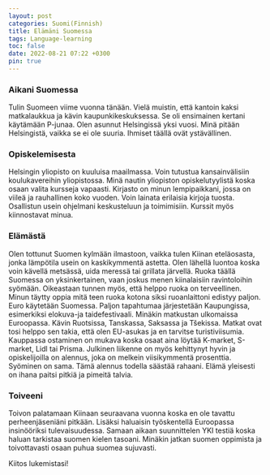 ```yaml
---
layout: post
categories: Suomi(Finnish)
title: Elämäni Suomessa
tags: Language-learning
toc: false
date: 2022-08-21 07:22 +0300
pin: true
---
```


### Aikani Suomessa
Tulin Suomeen viime vuonna tänään. Vielä muistin, että kantoin kaksi matkalaukkua ja kävin kaupunkikeskuksessa. Se oli ensimainen kertani käytämään P-junaa. Olen asunnut Helsingissä yksi vuosi. Minä pitään Helsingistä, vaikka se ei ole suuria. Ihmiset täällä ovät ystävällinen. 
### Opiskelemisesta
Helsingin yliopisto on kuuluisa maailmassa. Voin tutustua kansainvälisiin koulukavereihin yliopistossa. Minä nautin yliopiston opiskelutyylistä koska osaan valita kursseja vapaasti. Kirjasto on minun lempipaikkani, jossa on viileä ja rauhallinen koko vuoden. Voin lainata erilaisia kirjoja tuosta. Osallistun usein ohjelmani keskusteluun ja toimimisiin. Kurssit myös kiinnostavat minua.
### Elämästä
Olen tottunut Suomen kylmään ilmastoon, vaikka tulen Kiinan eteläosasta, jonka lämpötila usein on kaskikymmentä astetta. Olen lähellä luontoa koska voin kävellä metsässä, uida meressä tai grillata järvellä. Ruoka täällä Suomessa on yksinkertainen, vaan joskus menen kiinalaisiin ravintoloihin syömään. Oikeastaan tunnen myös, että helppo ruoka on terveellinen. Minun täytty oppia mitä teen ruoka kotona siksi ruoanlaittoni edistyy paljon.
Euro käytetään Suomessa. Paljon tapahtumaa järjestetään Kaupungissa, esimerkiksi elokuva-ja taidefestivaali. Minäkin matkustan ulkomaissa Euroopassa. Kävin Ruotsissa, Tanskassa, Saksassa ja Tšekissa. Matkat ovat tosi helppo sen takia, että olen EU-asukas ja en tarvitse turistiviisumia. Kauppassa ostaminen on mukava koska osaat aina löytää K-market, S-market, Lidl tai Prisma. Julkinen liikenne on myös kehittynyt hyvin ja opiskelijoilla on alennus, joka on melkein viisikymmentä prosenttia. Syöminen on sama. Tämä alennus todella säästää rahaani. Elämä yleisesti on ihana paitsi pitkiä ja pimeitä talvia. 

### Toiveeni
Toivon palatamaan Kiinaan seuraavana vuonna koska en ole tavattu perheenjäseniäni pitkään. Lisäksi haluaisin työskentellä Euroopassa insinööriksi tulevaisuudessa. Samaan aikaan suunnittelen YKI testiä koska haluan tarkistaa suomen kielen tasoani. Minäkin jatkan suomen oppimista ja toivottavasti osaan puhua suomea sujuvasti.  

Kiitos lukemistasi!



